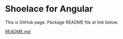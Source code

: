 # Shoelace for Angular

This is GitHub page. Package README file at link below.

[README.md](https://github.com/PavelDymkov/shoelace-style-angular/blob/master/projects/shoelace-style-angular/README.md)
